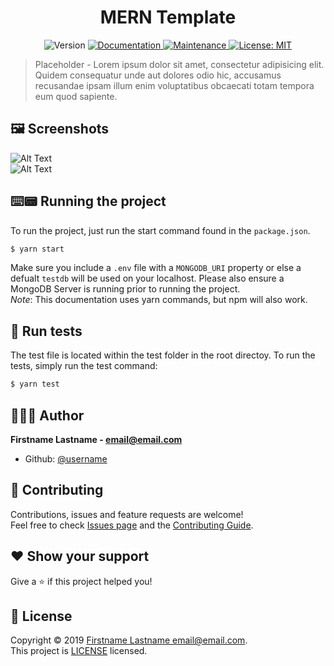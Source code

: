 <h1 align="center">MERN Template</h1>
<p align="center">
  <img alt="Version" src="https://img.shields.io/badge/version-1.0.0-blue.svg?cacheSeconds=2592000" />
  <a href=" ">
    <img alt="Documentation" src="https://img.shields.io/badge/documentation-yes-brightgreen.svg" target="_blank" />
  </a>
  <a href="https://github.com/MoralesJonathan/simple-console-colors/graphs/commit-activity">
    <img alt="Maintenance" src="https://img.shields.io/badge/Maintained%3F-yes-green.svg" target="_blank" />
  </a>
  <a href="https://github.com/MoralesJonathan/simple-console-colors/blob/master/LICENSE">
    <img alt="License: MIT" src="https://img.shields.io/badge/License-MIT-yellow.svg" target="_blank" />
  </a>
</p>

> Placeholder - Lorem ipsum dolor sit amet, consectetur adipisicing elit. Quidem consequatur unde aut dolores odio hic, accusamus recusandae ipsam illum enim voluptatibus obcaecati totam tempora eum quod sapiente. 


## 🖼️ Screenshots
<img alt="Alt Text" src="https://link-to-image.whatever">
<br/>
<img alt="Alt Text" src="https://link-to-image.whatever">


## ⌨️📟 Running the project
To run the project, just run the start command found in the `package.json`.
```sh
$ yarn start
```
Make sure you include a `.env` file with a `MONGODB_URI` property or else a defualt `testdb` will be used on your localhost. Please also ensure a MongoDB Server is running prior to running the project.
<br/>_Note_: This documentation uses yarn commands, but npm will also work. 

## 🔬 Run tests
The test file is located within the test folder in the root directoy. To run the tests, simply run the test command:
```sh
$ yarn test
```

## 👨🏻‍💻 Author

 **Firstname Lastname - <email@email.com>**

* Github: [@username](https://github.com/username)

## 🤝 Contributing

Contributions, issues and feature requests are welcome!<br />Feel free to check [Issues page](link-to-issues-page) and the [Contributing Guide](Link-to-CONTRIBUTING.md).

## ❤️ Show your support

Give a ⭐️ if this project helped you!

## 📝 License

Copyright © 2019 [Firstname Lastname <email@email.com>](https://github.com/username).<br />
This project is [LICENSE](link-to-LICENSE.md) licensed.
